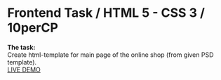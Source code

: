 # Frontend Task / HTML 5 - CSS 3 / 10perCP

<b>The task:</b><br>
Create html-template for main page of the online shop (from given PSD template).<br>
<a href="http://pechenoha.github.io/10perCP_html_css/" target="_blank">LIVE DEMO</a>
